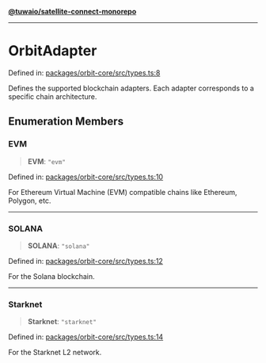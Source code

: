 [**@tuwaio/satellite-connect-monorepo**](../../../README.md)

***

# OrbitAdapter

Defined in: [packages/orbit-core/src/types.ts:8](https://github.com/TuwaIO/satellite-connect/blob/9d1ad32f8af8fc6063a3d0617e2ab1bd902762ad/packages/orbit-core/src/types.ts#L8)

Defines the supported blockchain adapters. Each adapter corresponds to a specific chain architecture.

## Enumeration Members

### EVM

> **EVM**: `"evm"`

Defined in: [packages/orbit-core/src/types.ts:10](https://github.com/TuwaIO/satellite-connect/blob/9d1ad32f8af8fc6063a3d0617e2ab1bd902762ad/packages/orbit-core/src/types.ts#L10)

For Ethereum Virtual Machine (EVM) compatible chains like Ethereum, Polygon, etc.

***

### SOLANA

> **SOLANA**: `"solana"`

Defined in: [packages/orbit-core/src/types.ts:12](https://github.com/TuwaIO/satellite-connect/blob/9d1ad32f8af8fc6063a3d0617e2ab1bd902762ad/packages/orbit-core/src/types.ts#L12)

For the Solana blockchain.

***

### Starknet

> **Starknet**: `"starknet"`

Defined in: [packages/orbit-core/src/types.ts:14](https://github.com/TuwaIO/satellite-connect/blob/9d1ad32f8af8fc6063a3d0617e2ab1bd902762ad/packages/orbit-core/src/types.ts#L14)

For the Starknet L2 network.
